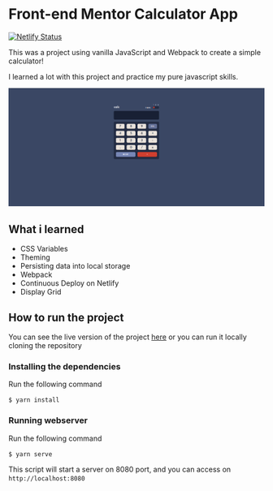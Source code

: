 # Front-end Mentor Calculator App

[![Netlify Status](https://api.netlify.com/api/v1/badges/3588ba6b-6b4e-40fb-8ab2-30871a0bde0c/deploy-status)](https://app.netlify.com/sites/liverday-calculator/deploys)

This was a project using vanilla JavaScript and Webpack to create a simple calculator!

I learned a lot with this project and practice my pure javascript skills.

![App Screenshot](.github/app.png)

## What i learned

- CSS Variables
- Theming
- Persisting data into local storage
- Webpack
- Continuous Deploy on Netlify
- Display Grid
## How to run the project

You can see the live version of the project [here](https://liverday-calculator.netlify.app/) or you can run it locally cloning the repository

### Installing the dependencies

Run the following command

```
$ yarn install
```

### Running webserver

Run the following command

```
$ yarn serve
```

This script will start a server on 8080 port, and you can access on `http://localhost:8080`

